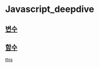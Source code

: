 # Javascript_deepdive
[변수](https://github.com/kyunghyunHan/Javascript_deepdive/blob/9a44946efb2810f94ecbdf962c72023395d806c3/st1/Variable.js)
--
[함수](https://github.com/kyunghyunHan/Javascript_deepdive/blob/b7962d3ad359ca18a4c6a4d833182d1ddeec411f/st1/function.js)
--
[]()
[]()
[]()
[]()
[this](https://github.com/kyunghyunHan/Javascript_deepdive/blob/e20ec03fa4d11f9c016ac0f02ce914d65b7d55be/st1/this.js)
